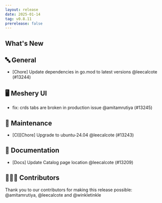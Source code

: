 ```yaml
---
layout: release
date: 2025-01-14
tag: v0.8.11
prerelease: false
---
```


## What's New
## 🔤 General
- [Chore] Update dependencies in go.mod to latest versions @leecalcote (#13244)

## 🖥 Meshery UI

- fix: crds tabs are broken in production issue @amitamrutiya (#13245)

## 🧰 Maintenance

- [CI][Chore] Upgrade to ubuntu-24.04 @leecalcote (#13243)

## 📖 Documentation

- [Docs] Update Catalog page location @leecalcote (#13209)

## 👨🏽‍💻 Contributors

Thank you to our contributors for making this release possible:
@amitamrutiya, @leecalcote and @winkletinkle

